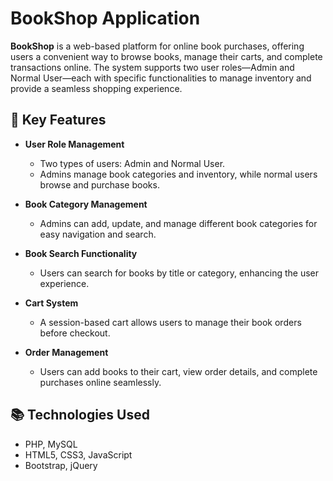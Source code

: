 

# BookShop Application

**BookShop** is a web-based platform for online book purchases, offering users a convenient way to browse books, manage their carts, and complete transactions online. The system supports two user roles—Admin and Normal User—each with specific functionalities to manage inventory and provide a seamless shopping experience.

## 🚀 Key Features

- **User Role Management**
  - Two types of users: Admin and Normal User.
  - Admins manage book categories and inventory, while normal users browse and purchase books.

- **Book Category Management**
  - Admins can add, update, and manage different book categories for easy navigation and search.

- **Book Search Functionality**
  - Users can search for books by title or category, enhancing the user experience.

- **Cart System**
  - A session-based cart allows users to manage their book orders before checkout.

- **Order Management**
  - Users can add books to their cart, view order details, and complete purchases online seamlessly.

## 📚 Technologies Used
- PHP, MySQL
- HTML5, CSS3, JavaScript
- Bootstrap, jQuery

